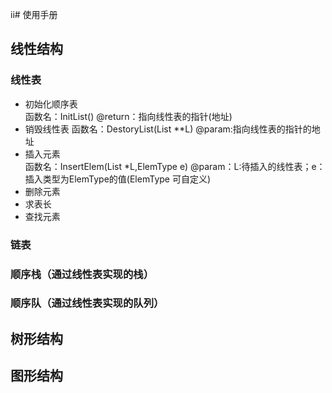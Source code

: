 ii# 使用手册
## 线性结构
### 线性表
* 初始化顺序表  
函数名：InitList() 
@return：指向线性表的指针(地址) 
* 销毁线性表
函数名：DestoryList(List **L)
@param:指向线性表的指针的地址
* 插入元素   
函数名：InsertElem(List *L,ElemType e) 
@param：L:待插入的线性表；e：插入类型为ElemType的值(ElemType 可自定义)
* 删除元素
* 求表长
* 查找元素
   
### 链表
### 顺序栈（通过线性表实现的栈）
### 顺序队（通过线性表实现的队列）
## 树形结构
## 图形结构
